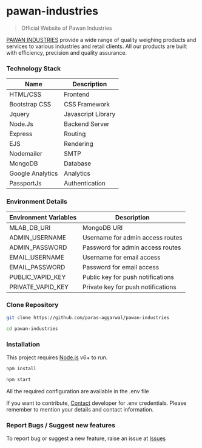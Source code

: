 # pawan-industries
> Official Website of Pawan Industries

[PAWAN INDUSTRIES](http://www.pawan-industries.in) provide a wide range of quality weighing products and services to various industries and retail clients. All our products are built with efficiency, precision and quality assurance.

### Technology Stack

| Name | Description |
| ------ | ------ |
| HTML/CSS | Frontend |
| Bootstrap CSS | CSS Framework |
| Jquery | Javascript Library|
| Node.Js | Backend Server |
| Express | Routing |
| EJS | Rendering |
| Nodemailer | SMTP |
| MongoDB | Database |
| Google Analytics | Analytics |
| PassportJs | Authentication |

### Environment Details

| Environment Variables | Description |
| ------ | ------ |
| MLAB_DB_URI | MongoDB URI |
| ADMIN_USERNAME | Username for admin access routes |
| ADMIN_PASSWORD | Password for admin access routes |
| EMAIL_USERNAME | Username for email access |
| EMAIL_PASSWORD | Password for email access |
| PUBLIC_VAPID_KEY | Public key for push notifications |
| PRIVATE_VAPID_KEY | Private key for push notifications |

### Clone Repository

```sh
git clone https://github.com/paras-aggarwal/pawan-industries
```
```sh
cd pawan-industries
```

### Installation
This project requires [Node.js](https://nodejs.org/) v6+ to run.

```sh
npm install
```
```sh
npm start
```
All the required configuration are available in the .env file

If you want to contribute, [Contact](mailto:paras.aggarwal@outlook.com) developer for .env credentials. Please remember to mention your details and contact information.

### Report Bugs / Suggest new features
To report bug or suggest a new feature, raise an issue at [Issues](https://github.com/paras-aggarwal/pawan-industries/issues)
